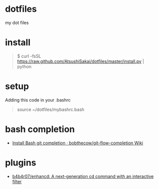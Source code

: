 # dotfiles
my dot files 

# install
> $ curl -fsSL https://raw.github.com/AtsushiSakai/dotfiles/master/install.py | python 

# setup

Adding this code in your .bashrc
> source ~/dotfiles/mybashrc.bash

# bash completion

- [Install Bash git completion · bobthecow/git\-flow\-completion Wiki](https://github.com/bobthecow/git-flow-completion/wiki/Install-Bash-git-completion)

# plugins

- [b4b4r07/enhancd: A next-generation cd command with an interactive filter](https://github.com/b4b4r07/enhancd "b4b4r07/enhancd: A next-generation cd command with an interactive filter") 
